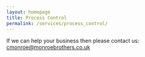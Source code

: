 ```yaml
---
layout: homepage
title: Process Control
permalink: /services/process_control/
---
```



If we can help your business then please contact us: [cmonroe@monroebrothers.co.uk](cmonroe@monroebrothers.co.uk)

